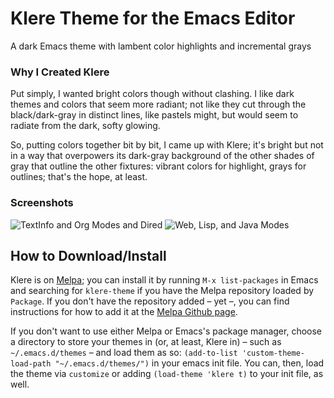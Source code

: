 # Klere Theme for the Emacs Editor
A dark Emacs theme with lambent color highlights and incremental grays

### Why I Created Klere
Put simply, I wanted bright colors though without clashing. I like dark themes and colors that seem more radiant; not like they cut through the black/dark-gray in distinct lines, like pastels might, but would seem to radiate from the dark, softy glowing.

So, putting colors together bit by bit, I came up with Klere; it's bright but not in a way that overpowers its dark-gray background of the other shades of gray that outline the other fixtures: vibrant colors for highlight, grays for outlines; that's the hope, at least.

### Screenshots
![TextInfo and Org Modes and Dired](https://emacsthemes.com/assets/imgs/klere.png)
![Web, Lisp, and Java Modes](https://emacsthemes.com/assets/imgs/klere-bis.png)

## How to Download/Install
Klere is on [Melpa](https://melpa.org/#/klere-theme); you can install it by running `M-x list-packages` in Emacs and searching for `klere-theme` if you have the Melpa repository loaded by `Package`. If you don't have the repository added – yet –, you can find instructions for how to add it at the [Melpa Github page](https://github.com/melpa/melpa#usage).

If you don't want to use either Melpa or Emacs's package manager, choose a directory to store your themes in (or, at least, Klere in) – such as `~/.emacs.d/themes` – and load them as so: `(add-to-list 'custom-theme-load-path "~/.emacs.d/themes/")` in your emacs init file. You can, then, load the theme via `customize` or adding `(load-theme 'klere t)` to your init file, as well.
